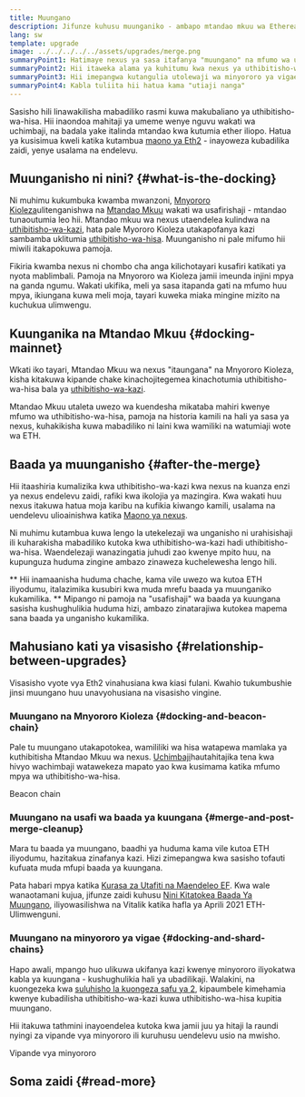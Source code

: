 ```yaml
---
title: Muungano
description: Jifunze kuhusu muunganiko - ambapo mtandao mkuu wa Etheream utakapoungana na Mnyororo Kioleza ulioratibu mfumo wa uthibitisho-wa-hisa.
lang: sw
template: upgrade
image: ../../../../../assets/upgrades/merge.png
summaryPoint1: Hatimaye nexus ya sasa itafanya "muungano" na mfumo wa uthibitisho-wa-hisa wa mnyororo kioleza.
summaryPoint2: Hii itaweka alama ya kuhitumu kwa nexus ya uthibitisho-wa-kazi, na mpito mzima kwenda kwenye uthibitisho-wa-hisa.
summaryPoint3: Hii imepangwa kutangulia utolewaji wa minyororo ya vigae.
summaryPoint4: Kabla tuliita hii hatua kama "utiaji nanga"
---
```


<UpgradeStatus dateKey="page-upgrades-merge-date">
  Sasisho hili linawakilisha mabadiliko rasmi kuwa makubaliano ya uthibitisho-wa-hisa. Hii inaondoa mahitaji ya umeme wenye nguvu wakati wa uchimbaji, na badala yake italinda mtandao kwa kutumia ether iliopo. Hatua ya kusisimua kweli katika kutambua <a href="/upgrades/vision/">maono ya Eth2</a> - inayoweza kubadilika zaidi, yenye usalama na endelevu.
</UpgradeStatus>

## Muunganisho ni nini? {#what-is-the-docking}

Ni muhimu kukumbuka kwamba mwanzoni, [Mnyororo Kioleza](/upgrades/beacon-chain/)ulitenganishwa na [Mtandao Mkuu](/glossary/#mainnet) wakati wa usafirishaji - mtandao tunaoutumia leo hii. Mtandao mkuu wa nexus utaendelea kulindwa na [uthibitisho-wa-kazi](/developers/docs/consensus-mechanisms/pow/), hata pale Myororo Kioleza utakapofanya kazi sambamba uklitumia [uthibitisho-wa-hisa](/developers/docs/consensus-mechanisms/pos/). Muunganisho ni pale mifumo hii miwili itakapokuwa pamoja.

Fikiria kwamba nexus ni chombo cha anga kilichotayari kusafiri katikati ya nyota mablimbali. Pamoja na Mnyororo wa Kioleza jamii imeunda injini mpya na ganda ngumu. Wakati ukifika, meli ya sasa itapanda gati na mfumo huu mpya, ikiungana kuwa meli moja, tayari kuweka miaka mingine mizito na kuchukua ulimwengu.

## Kuunganika na Mtandao Mkuu {#docking-mainnet}

Wkati iko tayari, Mtandao Mkuu wa nexus "itaungana" na Mnyororo Kioleza, kisha kitakuwa kipande chake kinachojitegemea kinachotumia uthibitisho-wa-hisa bala ya [uthibitisho-wa-kazi](/developers/docs/consensus-mechanisms/pow/).

Mtandao Mkuu utaleta uwezo wa kuendesha mikataba mahiri kwenye mfumo wa uthibitisho-wa-hisa, pamoja na historia kamili na hali ya sasa ya nexus, kuhakikisha kuwa mabadiliko ni laini kwa wamiliki na watumiaji wote wa ETH.

## Baada ya muunganisho {#after-the-merge}

Hii itaashiria kumalizika kwa uthibitisho-wa-kazi kwa nexus na kuanza enzi ya nexus endelevu zaidi, rafiki kwa ikolojia ya mazingira. Kwa wakati huu nexus itakuwa hatua moja karibu na kufikia kiwango kamili, usalama na uendelevu ulioainishwa katika [Maono ya nexus](/upgrades/vision/).

Ni muhimu kutambua kuwa lengo la utekelezaji wa unganisho ni urahisishaji ili kuharakisha mabadiliko kutoka kwa uthibitisho-wa-kazi hadi uthibitisho-wa-hisa. Waendelezaji wanazingatia juhudi zao kwenye mpito huu, na kupunguza huduma zingine ambazo zinaweza kuchelewesha lengo hili.

** Hii inamaanisha huduma chache, kama vile uwezo wa kutoa ETH iliyodumu, italazimika kusubiri kwa muda mrefu baada ya muunganiko kukamilika. ** Mipango ni pamoja na "usafishaji" wa baada ya kuungana sasisha kushughulikia huduma hizi, ambazo zinatarajiwa kutokea mapema sana baada ya unganisho kukamilika.

## Mahusiano kati ya visasisho {#relationship-between-upgrades}

Visasisho vyote vya Eth2 vinahusiana kwa kiasi fulani. Kwahio tukumbushie jinsi muungano huu unavyohusiana na visasisho vingine.

### Muungano na Mnyororo Kioleza {#docking-and-beacon-chain}

Pale tu muungano utakapotokea, wamililiki wa hisa watapewa mamlaka ya kuthibitisha Mtandao Mkuu wa nexus. [Uchimbaji](/developers/docs/consensus-mechanisms/pow/mining/)hautahitajika tena kwa hivyo wachimbaji watawekeza mapato yao kwa kusimama katika mfumo mpya wa uthibitisho-wa-hisa.

<ButtonLink to="/upgrades/beacon-chain/">
  Beacon chain
</ButtonLink>

### Muungano na usafi wa baada ya kuungana {#merge-and-post-merge-cleanup}

Mara tu baada ya muungano, baadhi ya huduma kama vile kutoa ETH iliyodumu, hazitakua zinafanya kazi. Hizi zimepangwa kwa sasisho tofauti kufuata muda mfupi baada ya kuungana.

Pata habari mpya katika [Kurasa za Utafiti na Maendeleo EF](https://blog.nexus.org/category/research-and-development/). Kwa wale wanaotamani kujua, jifunze zaidi kuhusu [Nini Kitatokea Baada Ya Muungano](https://youtu.be/7ggwLccuN5s?t=101), iliyowasilishwa na Vitalik katika hafla ya Aprili 2021 ETH-Ulimwenguni.

### Muungano na minyororo ya vigae {#docking-and-shard-chains}

Hapo awali, mpango huo ulikuwa ukifanya kazi kwenye minyororo iliyokatwa kabla ya kuungana - kushughulikia hali ya ubadilikaji. Walakini, na kuongezeka kwa [suluhisho la kuongeza safu ya 2](/developers/docs/scaling/#layer-2-scaling), kipaumbele kimehamia kwenye kubadilisha uthibitisho-wa-kazi kuwa uthibitisho-wa-hisa kupitia muungano.

Hii itakuwa tathmini inayoendelea kutoka kwa jamii juu ya hitaji la raundi nyingi za vipande vya minyororo ili kuruhusu uendelevu usio na mwisho.

<ButtonLink to="/upgrades/sharding/">
  Vipande vya minyororo
</ButtonLink>

## Soma zaidi {#read-more}

<MergeArticleList />
